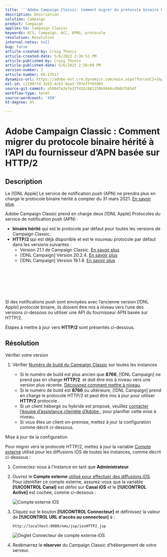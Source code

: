 ```yaml
---
title: '''Adobe Campaign Classic: Comment migrer du protocole binaire hérité vers l’API du fournisseur d’APN basée sur HTTP/2'
description: Description
solution: Campaign
product: Campaign
applies-to: Campaign Classic
keywords: KCS, Campaign, ACC, APNS, protocole
resolution: Resolution
internal-notes: null
bug: false
article-created-by: Craig Thonis
article-created-date: 5/6/2022 2:36:53 PM
article-published-by: Craig Thonis
article-published-date: 5/6/2022 2:50:09 PM
version-number: 2
article-number: KA-17517
dynamics-url: https://adobe-ent.crm.dynamics.com/main.aspx?forceUCI=1&pagetype=entityrecord&etn=knowledgearticle&id=37355bf2-49cd-ec11-a7b5-6045bd00d4f5
exl-id: c21997f4-3a55-4c62-8aa3-797efff03993
source-git-commit: a59847e2e7e37f432cb01150b9444cd9dbf585df
workflow-type: tm+mt
source-wordcount: '450'
ht-degree: 8%

---
```


# Adobe Campaign Classic : Comment migrer du protocole binaire hérité à l’API du fournisseur d’APN basée sur HTTP/2

## Description

Le [!DNL Apple] Le service de notification push (APN) ne prendra plus en charge le protocole binaire hérité à compter du 31 mars 2021. [En savoir plus](https://developer.apple.com/news/?id=c88acm2b).

Adobe Campaign Classic prend en charge deux [!DNL Apple] Protocoles du service de notification push (APN) :

- <b>binaire hérité</b> qui est le protocole par défaut pour toutes les versions de Campaign Classic.
- <b>HTTP/2</b> qui est déjà disponible et est le nouveau protocole par défaut dans les versions suivantes : 
   - Version 21.1 de Campaign Classic. [En savoir plus](https://experienceleague.adobe.com/docs/campaign-classic/using/release-notes/gs-release/gold-standard.html)
   - [!DNL Campaign] Version 20.2.4. [En savoir plus](https://experienceleague.adobe.com/docs/campaign-classic/using/release-notes/previous-releases/release--20-2.html?lang=en#release-notes)
   - [!DNL Campaign] Version 19.1.8. [En savoir plus](https://experienceleague.adobe.com/docs/campaign-classic/using/release-notes/previous-releases/release--19-1.html?lang=en#release-19-1-8-build-9039)

<br><br><br><br> <br><br>
Si des notifications push sont envoyées avec l’ancienne version [!DNL Apple] protocole binaire, ils doivent être mis à niveau vers l’une des versions ci-dessous ou utiliser une API du fournisseur APN basée sur HTTP/2.

Étapes à mettre à jour vers <b>HTTP/2</b> sont présentés ci-dessous.

## Résolution

Vérifier votre version

1. Vérifier [Numéro de build du Campaign Classic](https://docs.adobe.com/content/help/en/campaign-classic/using/getting-started/starting-with-adobe-campaign/launching-adobe-campaign.html#getting-your-campaign-version) sur toutes les instances

   - Si le numéro de build est plus ancien que <b>8766</b>, [!DNL Campaign] ne prend pas en charge <b>HTTP/2</b>  et doit être mis à niveau vers une version plus récente. [Découvrez comment mettre à niveau](https://helpx.adobe.com/fr/campaign/kb/acc-build-upgrade.html).
   - Si le numéro de build est <b>8766</b> ou ultérieure, [!DNL Campaign] prend en charge le protocole HTTP/2 et peut être mis à jour pour utiliser <b>HTTP/2</b> protocole .
   - Si un client hébergé ou hybride est proposé, veuillez [contacter l’équipe d’assistance clientèle d’Adobe ;](https://docs.adobe.com/content/help/fr-FR/customer-one/using/home.html) pour planifier cette mise à niveau.
   - Si vous êtes un client on-premise, mettez à jour la configuration comme décrit ci-dessous.

Mise à jour de la configuration

Pour migrer vers le protocole HTTP/2, mettez à jour la variable [Compte externe](https://docs.adobe.com/content/help/en/campaign-classic/using/getting-started/administration-basics/external-accounts.html) utilisé pour les diffusions iOS de toutes les instances, comme décrit ci-dessous :

1. Connectez-vous à l’instance en tant que <b>Administrateur</b>.

1. Ouvrez le <b>Compte externe</b> [utilisé pour effectuer des diffusions iOS](https://experienceleague.adobe.com/docs/campaign-classic/using/sending-messages/sending-push-notifications/configure-the-mobile-app/configuring-the-mobile-application.html?lang=fr). Pour identifier ce compte externe, assurez-vous que la variable <b>[!UICONTROL Canal]</b> est défini sur <b>Canal iOS</b> et le <b>[!UICONTROL Activé]</b> est cochée, comme ci-dessous :

   ![Compte externe iOS](https://helpx.adobe.com/content/dam/help/en/campaign/kb/migrate-to-http2/jcr_content/main-pars/procedure/proc_par/step_1/step_par/image/iOS-ext-account.png "iOS-ext-account")

1. Cliquez sur le bouton <b>[!UICONTROL Connecteur]</b> et définissez la valeur de <b>[!UICONTROL URL d&#39;accès au connecteur]</b> à :

   ```
   http://localhost:8080/nms/jsp/iosHTTP2.jsp
   ```

   ![Onglet Connecteur de compte externe iOS](https://helpx.adobe.com/content/dam/help/en/campaign/kb/migrate-to-http2/jcr_content/main-pars/procedure/proc_par/step/step_par/image/iOs-ext-account-connector.png "iOS-ext-account-connector")

1. Redémarrez le <b>nlserver</b> du Campaign Classic d’hébergement de votre serveur.
